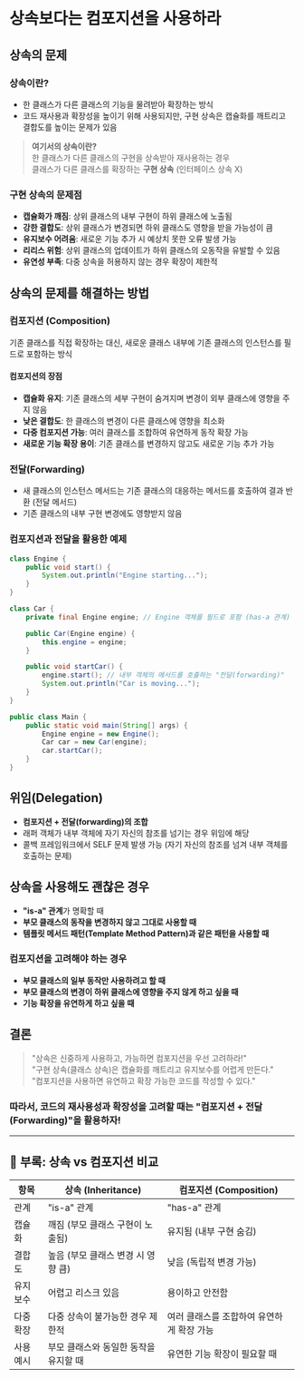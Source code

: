 # 상속보다는 컴포지션을 사용하라

## 상속의 문제

### 상속이란?
- 한 클래스가 다른 클래스의 기능을 물려받아 확장하는 방식
- 코드 재사용과 확장성을 높이기 위해 사용되지만, 구현 상속은 캡슐화를 깨트리고 결합도를 높이는 문제가 있음

> **여기서의 상속이란?**  
> 한 클래스가 다른 클래스의 구현을 상속받아 재사용하는 경우  
> 클래스가 다른 클래스를 확장하는 **구현 상속** (인터페이스 상속 X)

### 구현 상속의 문제점
- **캡슐화가 깨짐**: 상위 클래스의 내부 구현이 하위 클래스에 노출됨
- **강한 결합도**: 상위 클래스가 변경되면 하위 클래스도 영향을 받을 가능성이 큼
- **유지보수 어려움**: 새로운 기능 추가 시 예상치 못한 오류 발생 가능
- **리리스 위험**: 상위 클래스의 업데이트가 하위 클래스의 오동작을 유발할 수 있음
- **유연성 부족**: 다중 상속을 허용하지 않는 경우 확장이 제한적

## 상속의 문제를 해결하는 방법

### 컴포지션 (Composition)
기존 클래스를 직접 확장하는 대신, 새로운 클래스 내부에 기존 클래스의 인스턴스를 필드로 포함하는 방식

#### 컴포지션의 장점
- **캡슐화 유지**: 기존 클래스의 세부 구현이 숨겨지며 변경이 외부 클래스에 영향을 주지 않음
- **낮은 결합도**: 한 클래스의 변경이 다른 클래스에 영향을 최소화
- **다중 컴포지션 가능**: 여러 클래스를 조합하여 유연하게 동작 확장 가능
- **새로운 기능 확장 용이**: 기존 클래스를 변경하지 않고도 새로운 기능 추가 가능

### 전달(Forwarding)
- 새 클래스의 인스턴스 메서드는 기존 클래스의 대응하는 메서드를 호출하여 결과 반환 (전달 메서드)
- 기존 클래스의 내부 구현 변경에도 영향받지 않음

### 컴포지션과 전달을 활용한 예제

```java
class Engine {
    public void start() {
        System.out.println("Engine starting...");
    }
}

class Car {
    private final Engine engine; // Engine 객체를 필드로 포함 (has-a 관계)

    public Car(Engine engine) {
        this.engine = engine;
    }

    public void startCar() {
        engine.start(); // 내부 객체의 메서드를 호출하는 "전달(forwarding)"
        System.out.println("Car is moving...");
    }
}

public class Main {
    public static void main(String[] args) {
        Engine engine = new Engine();
        Car car = new Car(engine);
        car.startCar();
    }
}
```

## 위임(Delegation)
- **컴포지션 + 전달(forwarding)의 조합**
- 래퍼 객체가 내부 객체에 자기 자신의 참조를 넘기는 경우 위임에 해당
- 콜백 프레임워크에서 SELF 문제 발생 가능 (자기 자신의 참조를 넘겨 내부 객체를 호출하는 문제)

## 상속을 사용해도 괜찮은 경우
- **"is-a" 관계**가 명확할 때
- **부모 클래스의 동작을 변경하지 않고 그대로 사용할 때**
- **템플릿 메서드 패턴(Template Method Pattern)과 같은 패턴을 사용할 때**

### 컴포지션을 고려해야 하는 경우
- **부모 클래스의 일부 동작만 사용하려고 할 때**
- **부모 클래스의 변경이 하위 클래스에 영향을 주지 않게 하고 싶을 때**
- **기능 확장을 유연하게 하고 싶을 때**

## 결론
> "상속은 신중하게 사용하고, 가능하면 컴포지션을 우선 고려하라!"  
> "구현 상속(클래스 상속)은 캡슐화를 깨트리고 유지보수를 어렵게 만든다."  
> "컴포지션을 사용하면 유연하고 확장 가능한 코드를 작성할 수 있다."

### **따라서, 코드의 재사용성과 확장성을 고려할 때는 "컴포지션 + 전달(Forwarding)"을 활용하자!**

---

## 📌 부록: 상속 vs 컴포지션 비교

| 항목 | 상속 (Inheritance) | 컴포지션 (Composition) |
|------|------------------|------------------|
| 관계 | "is-a" 관계 | "has-a" 관계 |
| 캡슐화 | 깨짐 (부모 클래스 구현이 노출됨) | 유지됨 (내부 구현 숨김) |
| 결합도 | 높음 (부모 클래스 변경 시 영향 큼) | 낮음 (독립적 변경 가능) |
| 유지보수 | 어렵고 리스크 있음 | 용이하고 안전함 |
| 다중 확장 | 다중 상속이 불가능한 경우 제한적 | 여러 클래스를 조합하여 유연하게 확장 가능 |
| 사용 예시 | 부모 클래스와 동일한 동작을 유지할 때 | 유연한 기능 확장이 필요할 때 |


